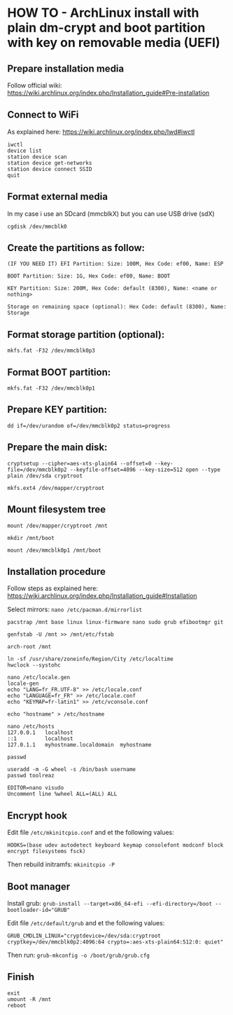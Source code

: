 # HOW TO - ArchLinux install with plain dm-crypt and boot partition with key on removable media (UEFI)

## Prepare installation media
Follow official wiki: https://wiki.archlinux.org/index.php/Installation_guide#Pre-installation

## Connect to WiFi
As explained here: https://wiki.archlinux.org/index.php/Iwd#iwctl
```
iwctl
device list
station device scan
station device get-networks
station device connect SSID
quit
```

## Format external media
In my case i use an SDcard (mmcblkX) but you can use USB drive (sdX)

```cgdisk /dev/mmcblk0```

## Create the partitions as follow:
```
(IF YOU NEED IT) EFI Partition: Size: 100M, Hex Code: ef00, Name: ESP

BOOT Partition: Size: 1G, Hex Code: ef00, Name: BOOT

KEY Partition: Size: 200M, Hex Code: default (8300), Name: <name or nothing>

Storage on remaining space (optional): Hex Code: default (8300), Name: Storage
```

## Format storage partition (optional):
```
mkfs.fat -F32 /dev/mmcblk0p3
```

## Format BOOT partition:
```
mkfs.fat -F32 /dev/mmcblk0p1
```

## Prepare KEY partition:
```
dd if=/dev/urandom of=/dev/mmcblk0p2 status=progress
```

## Prepare the main disk:
```
cryptsetup --cipher=aes-xts-plain64 --offset=0 --key-file=/dev/mmcblk0p2 --keyfile-offset=4096 --key-size=512 open --type plain /dev/sda cryptroot 

mkfs.ext4 /dev/mapper/cryptroot
```

## Mount filesystem tree
```
mount /dev/mapper/cryptroot /mnt

mkdir /mnt/boot

mount /dev/mmcblk0p1 /mnt/boot
```

## Installation procedure
Follow steps as explained here: https://wiki.archlinux.org/index.php/Installation_guide#Installation

Select mirrors: ``nano /etc/pacman.d/mirrorlist``

```
pacstrap /mnt base linux linux-firmware nano sudo grub efibootmgr git

genfstab -U /mnt >> /mnt/etc/fstab

arch-root /mnt

ln -sf /usr/share/zoneinfo/Region/City /etc/localtime
hwclock --systohc

nano /etc/locale.gen
locale-gen
echo "LANG=fr_FR.UTF-8" >> /etc/locale.conf
echo "LANGUAGE=fr_FR" >> /etc/locale.conf
echo "KEYMAP=fr-latin1" >> /etc/vconsole.conf

echo "hostname" > /etc/hostname

nano /etc/hosts
127.0.0.1	localhost
::1		    localhost
127.0.1.1	myhostname.localdomain	myhostname

passwd

useradd -m -G wheel -s /bin/bash username
passwd toolreaz

EDITOR=nano visudo
Uncomment line %wheel ALL=(ALL) ALL
```

## Encrypt hook
Edit file ``/etc/mkinitcpio.conf`` and et the following values:
```
HOOKS=(base udev autodetect keyboard keymap consolefont modconf block encrypt filesystems fsck)
```
Then rebuild initramfs: ``mkinitcpio -P``

## Boot manager
Install grub: ``grub-install --target=x86_64-efi --efi-directory=/boot --bootloader-id="GRUB"``

Edit file ``/etc/default/grub`` and et the following values:
```
GRUB_CMDLIN_LINUX="cryptdevice=/dev/sda:cryptroot cryptkey=/dev/mmcblk0p2:4096:64 crypto=:aes-xts-plain64:512:0: quiet"
```
Then run: ``grub-mkconfig -o /boot/grub/grub.cfg``

## Finish
```
exit
umount -R /mnt
reboot
```